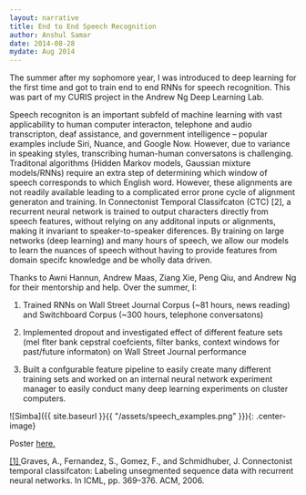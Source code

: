 ```yaml
---
layout: narrative
title: End to End Speech Recognition
author: Anshul Samar
date: 2014-08-28
mydate: Aug 2014
---
```


The summer after my sophomore year, I was introduced to deep learning for the first time and
got to train end to end RNNs for speech recognition. This was part of
my CURIS project in the Andrew Ng Deep Learning Lab. 

Speech recogniton is an important subfeld of machine learning with
vast applicability to human computer interacton, telephone and audio
transcripton, deaf assistance, and government intelligence – popular examples
include Siri, Nuance, and Google Now. However, due to variance in
speaking styles, transcribing human-human conversatons is
challenging. Traditonal algorithms (Hidden Markov models, Gaussian
mixture models/RNNs) require an extra step of determining which window
of speech corresponds to which English word. However, these alignments
are not readily available leading to a complicated error prone cycle
of alignment generaton and training. In Connectonist Temporal
Classifcaton (CTC) [2], a recurrent neural network is trained to
output characters directly from speech features, without relying on
any additonal inputs or alignments, making it invariant to speaker-to-speaker
diferences. By training on large networks (deep learning) and many hours of
speech, we allow our models to learn the nuances of speech without having to
provide features from domain specifc knowledge and be wholly data driven.

Thanks to Awni Hannun, Andrew Maas, Ziang Xie, Peng Qiu, and Andrew Ng
for their mentorship and help. Over the summer, I:

1. Trained RNNs on Wall Street Journal 
Corpus (~81 hours, news reading) and Switchboard Corpus (~300
hours, telephone conversatons)

2. Implemented dropout and investigated effect of different feature sets (mel flter bank cepstral coefcients, filter
banks, context windows for past/future informaton) on Wall Street Journal
performance

3. Built a confgurable feature pipeline to easily create many different
training sets and worked on an internal neural network experiment manager to
easily conduct many deep learning experiments on cluster computers.

![Simba]({{ site.baseurl }}{{ "/assets/speech_examples.png"  }}){: .center-image}

Poster <a href="https://web.stanford.edu/~asamar/asamar2014.pdf">
here.</a>

<a href="http://citeseerx.ist.psu.edu/viewdoc/download?doi=10.1.1.75.6306&rep=rep1&type=pdf">[1] </a>Graves, A., Fernandez, S., Gomez, F., and Schmidhuber,
J. Connectonist temporal classifcaton:
Labeling unsegmented sequence data with recurrent neural networks. In
ICML, pp. 369–376. ACM, 2006.




